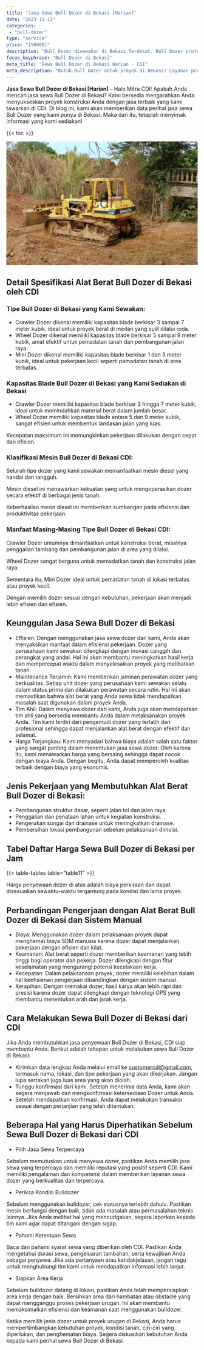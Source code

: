 ```yaml
---
title: "Jasa Sewa Bull Dozer di Bekasi [Harian]"
date: "2023-11-13"
categories:
 - "bull-dozer"
type: "service"
price: "[50000]"
description: "Bull Dozer disewakan di Bekasi Terdekat. Bull Dozer profesional untuk kebutuhan proyek konstruksi dengan performa superior. Hubungi kami untuk informasi lebih detail."
focus_keyphrase: "Bull Dozer di Bekasi"
meta_title: "Sewa Bull Dozer di Bekasi Harian - CDI"
meta_description: "Butuh Bull Dozer untuk proyek di Bekasi? Layanan profesional kami siap melayani dengan penawaran terbaik. Segera hubungi kami."
---
```


**Jasa Sewa Bull Dozer di Bekasi [Harian]** – Halo Mitra CDI! Apakah Anda mencari jasa sewa Bull Dozer di Bekasi? Kami bersedia mengarahkan Anda menyukseskan proyek konstruksi Anda dengan jasa terbaik yang kami tawarkan di CDI. Di blog ini, kami akan memberikan data perihal jasa sewa Bull Dozer yang kami punya di Bekasi. Maka dari itu, tetaplah menyimak informasi yang kami sediakan!

{{< toc >}}

![Jasa Sewa Bull Dozer di Bekasi [Harian]](/images/bull-dozer/bull-dozer-03.jpg)

## Detail Spesifikasi Alat Berat Bull Dozer di Bekasi oleh CDI

### Tipe Bull Dozer di Bekasi yang Kami Sewakan:

*   Crawler Dozer dikenal memiliki kapasitas blade berkisar 3 sampai 7 meter kubik, ideal untuk proyek berat di medan yang sulit dilalui roda.
*   Wheel Dozer dikenal memiliki kapasitas blade berkisar 5 sampai 9 meter kubik, amat efektif untuk pemadatan tanah dan pembangunan jalan raya.
*   Mini Dozer dikenal memiliki kapasitas blade berkisar 1 dan 3 meter kubik, ideal untuk pekerjaan kecil seperti pemadatan tanah di area terbatas.

### Kapasitas Blade Bull Dozer di Bekasi yang Kami Sediakan di Bekasi

*   Crawler Dozer memiliki kapasitas blade berkisar 3 hingga 7 meter kubik, ideal untuk memindahkan material berat dalam jumlah besar.
*   Wheel Dozer memiliki kapasitas blade antara 5 dan 9 meter kubik, sangat efisien untuk membentuk landasan jalan yang luas.

Kecepatan maksimum ini memungkinkan pekerjaan dilakukan dengan cepat dan efisien.

### Klasifikasi Mesin Bull Dozer di Bekasi CDI:

Seluruh tipe dozer yang kami sewakan memanfaatkan mesin diesel yang handal dan tangguh.

Mesin diesel ini menawarkan kekuatan yang untuk mengoperasikan dozer secara efektif di berbagai jenis tanah.

Keberhasilan mesin diesel ini memberikan sumbangan pada efisiensi dan produktivitas pekerjaan.

### Manfaat Masing-Masing Tipe Bull Dozer di Bekasi CDI:

Crawler Dozer umumnya dimanfaatkan untuk konstruksi berat, misalnya penggalian tambang dan pembangunan jalan di area yang dilalui.

Wheel Dozer sangat berguna untuk memadatkan tanah dan konstruksi jalan raya.

Sementara itu, Mini Dozer ideal untuk pemadatan tanah di lokasi terbatas atau proyek kecil.

Dengan memilih dozer sesuai dengan kebutuhan, pekerjaan akan menjadi lebih efisien dan efisien.

## Keunggulan Jasa Sewa Bull Dozer di Bekasi

*   Effisien: Dengan menggunakan jasa sewa dozer dari kami, Anda akan menyaksikan manfaat dalam efisiensi pekerjaan. Dozer yang perusahaan kami sewakan dilengkapi dengan inovasi canggih dan perangkat yang andal. Hal ini akan membantu meningkatkan hasil kerja dan mempercepat waktu dalam menyelesaikan proyek yang melibatkan tanah.
*   Maintenance Terjamin: Kami memberikan jaminan perawatan dozer yang berkualitas. Setiap unit dozer yang perusahaan kami sewakan selalu dalam status prima dan dilakukan perawatan secara rutin. Hal ini akan memastikan bahwa alat berat yang Anda sewa tidak mendapatkan masalah saat digunakan dalam proyek Anda.
*   Tim Ahli: Dalam menyewa dozer dari kami, Anda juga akan mendapatkan tim ahli yang bersedia membantu Anda dalam melaksanakan proyek Anda. Tim kami terdiri dari pengemudi dozer yang terlatih dan profesional sehingga dapat menjalankan alat berat dengan efektif dan selamat.
*   Harga Terjangkau: Kami menyadari bahwa biaya adalah salah satu faktor yang sangat penting dalam menentukan jasa sewa dozer. Oleh karena itu, kami menawarkan harga yang bersaing sehingga dapat cocok dengan biaya Anda. Dengan begitu, Anda dapat memperoleh kualitas terbaik dengan biaya yang ekonomis.

## Jenis Pekerjaan yang Membutuhkan Alat Berat Bull Dozer di Bekasi:

*   Pembangunan struktur dasar, seperti jalan tol dan jalan raya.
*   Penggalian dan penataan lahan untuk kegiatan konstruksi.
*   Pengerukan sungai dan drainase untuk meningkatkan drainase.
*   Pembersihan lokasi pembangunan sebelum pelaksanaan dimulai.

## Tabel Daftar Harga Sewa Bull Dozer di Bekasi per Jam

{{< table-tables table="table11" >}}

Harga penyewaan dozer di atas adalah biaya perkiraan dan dapat disesuaikan sewaktu-waktu tergantung pada kondisi dan lama proyek.

## Perbandingan Pengerjaan dengan Alat Berat Bull Dozer di Bekasi dan Sistem Manual

*   Biaya: Menggunakan dozer dalam pelaksanaan proyek dapat menghemat biaya SDM manusia karena dozer dapat menjalankan pekerjaan dengan efisien dan kilat.
*   Keamanan: Alat berat seperti dozer memberikan keamanan yang lebih tinggi bagi operator dan pekerja. Dozer dilengkapi dengan fitur keselamatan yang mengurangi potensi kecelakaan kerja.
*   Kecepatan: Dalam pelaksanaan proyek, dozer memiliki kelebihan dalam hal keefisienan pengerjaan dibandingkan dengan sistem manual.
*   Kerapihan: Dengan memakai dozer, hasil karya akan lebih rapi dan presisi karena dozer dapat dilengkapi dengan teknologi GPS yang membantu menentukan arah dan jarak kerja.

## Cara Melakukan Sewa Bull Dozer di Bekasi dari CDI

Jika Anda membutuhkan jasa penyewaan Bull Dozer di Bekasi, CDI siap membantu Anda. Berikut adalah tahapan untuk melakukan sewa Bull Dozer di Bekasi:

*   Kirimkan data lengkap Anda melalui email ke customercdi@gmail.com, termasuk nama, lokasi, dan tipe pekerjaan yang akan dikerjakan. Jangan lupa sertakan juga luas area yang akan diolah.
*   Tunggu konfirmasi dari kami. Setelah menerima data Anda, kami akan segera menjawab dan mengkonfirmasi ketersediaan Dozer untuk Anda.
*   Setelah mendapatkan konfirmasi, Anda dapat melakukan transaksi sesuai dengan perjanjian yang telah ditentukan.

## Beberapa Hal yang Harus Diperhatikan Sebelum Sewa Bull Dozer di Bekasi dari CDI

*   Pilih Jasa Sewa Terpercaya

Sebelum memutuskan untuk menyewa dozer, pastikan Anda memilih jasa sewa yang terpercaya dan memiliki reputasi yang positif seperti CDI. Kami memiliki pengalaman dan kompetensi dalam memberikan layanan sewa dozer yang berkualitas dan terpercaya.
*   Periksa Kondisi Bulldozer

Sebelum menggunakan bulldozer, cek statusnya terlebih dahulu. Pastikan mesin berfungsi dengan baik, tidak ada masalah atau permasalahan teknis lainnya. Jika Anda melihat hal yang mencurigakan, segera laporkan kepada tim kami agar dapat ditangani dengan sigap.
*   Pahami Ketentuan Sewa

Baca dan pahami syarat sewa yang diberikan oleh CDI. Pastikan Anda mengetahui durasi sewa, pengeluaran tambahan, serta kewajiban Anda sebagai penyewa. Jika ada pertanyaan atau ketidakjelasan, jangan ragu untuk menghubungi tim kami untuk mendapatkan informasi lebih lanjut.
*   Siapkan Area Kerja

Sebelum bulldozer datang di lokasi, pastikan Anda telah mempersiapkan area kerja dengan baik. Bersihkan area dari hambatan atau obstacle yang dapat mengganggu proses pekerjaan urugan. Ini akan membantu memaksimalkan efisiensi dan keamanan saat menggunakan bulldozer.

Ketika memilih jenis dozer untuk proyek urugan di Bekasi, Anda harus mempertimbangkan kebutuhan proyek, kondisi tanah, ciri-ciri yang diperlukan, dan penghematan biaya. Segera diskusikan kebutuhan Anda kepada kami perihal sewa Bull Dozer di Bekasi.